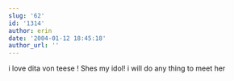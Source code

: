 ```yaml
---
slug: '62'
id: '1314'
author: erin
date: '2004-01-12 18:45:18'
author_url: ''
---
```

i love dita von teese ! Shes my idol! i will do any thing to meet her
